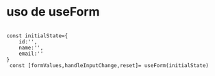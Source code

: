 # uso de useForm


```

const initialState={
    id:'',
    name:'',
    email:''
}
 const [formValues,handleInputChange,reset]= useForm(initialState)
```